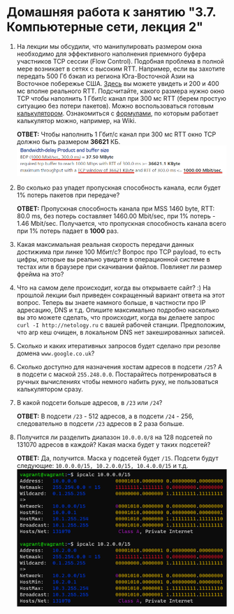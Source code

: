 # Домашняя работа к занятию "3.7. Компьютерные сети, лекция 2"

1. На лекции мы обсудили, что манипулировать размером окна необходимо для эффективного наполнения приемного буфера участников TCP сессии (Flow Control). Подобная проблема в полной мере возникает в сетях с высоким RTT. Например, если вы захотите передать 500 Гб бэкап из региона Юга-Восточной Азии на Восточное побережье США. [Здесь](https://www.cloudping.co/grid) вы можете увидеть и 200 и 400 мс вполне реального RTT. Подсчитайте, какого размера нужно окно TCP чтобы наполнить 1 Гбит/с канал при 300 мс RTT (берем простую ситуацию без потери пакетов). Можно воспользоваться готовым [калькулятором](https://www.switch.ch/network/tools/tcp_throughput/). Ознакомиться с [формулами](https://en.wikipedia.org/wiki/TCP_tuning), по которым работает калькулятор можно, например, на Wiki.  

    __ОТВЕТ:__  Чтобы наполнить 1 Гбит/с канал при 300 мс RTT окно TCP должно быть размером __36621__ КБ.  
    [![2021-05-05_13-43-44_TCP_Throughput_Calculator.png](https://github.com/tabwizard/devops-netology/raw/main/img/2021-05-05_13-43-44_TCP_Throughput_Calculator.png)](https://github.com/tabwizard/devops-netology/blob/main/img/2021-05-05_13-43-44_TCP_Throughput_Calculator.png)  

1. Во сколько раз упадет пропускная способность канала, если будет 1% потерь пакетов при передаче?  

    __ОТВЕТ:__  Пропускная способность канала при MSS 1460 byte, RTT: 80.0 ms, без потерь составляет 1460.00 Mbit/sec, при 1% потерь - 1.46 Mbit/sec. Получается, что пропускная способность канала всего при 1% потерь падает в __1000__ раз.  

1. Какая  максимальная реальная скорость передачи данных достижима при линке 100 Мбит/с? Вопрос про TCP payload, то есть цифры, которые вы реально увидите в операционной системе в тестах или в браузере при скачивании файлов. Повлияет ли размер фрейма на это?

1. Что на самом деле происходит, когда вы открываете сайт? :)
На прошлой лекции был приведен сокращенный вариант ответа на этот вопрос. Теперь вы знаете намного больше, в частности про IP адресацию, DNS и т.д.
Опишите максимально подробно насколько вы это можете сделать, что происходит, когда вы делаете запрос `curl -I http://netology.ru` с вашей рабочей станции. Предположим, что arp кеш очищен, в локальном DNS нет закешированных записей.

1. Сколько и каких итеративных запросов будет сделано при резолве домена `www.google.co.uk`?

1. Сколько доступно для назначения хостам адресов в подсети `/25`? А в подсети с маской `255.248.0.0`. Постарайтесь потренироваться в ручных вычислениях чтобы немного набить руку, не пользоваться калькулятором сразу.

1. В какой подсети больше адресов, в `/23` или `/24`?  

    __ОТВЕТ:__  В подсети `/23` - 512 адресов, а в подсети `/24` - 256, следовательно в подсети `/23` адресов в 2 раза больше.  

1. Получится ли разделить диапазон `10.0.0.0/8` на 128 подсетей по 131070 адресов в каждой? Какая маска будет у таких подсетей?  

    __ОТВЕТ:__  Да, получится. Маска у подсетей будет `/15`. Подсети будут следующие: `10.0.0.0/15, 10.2.0.0/15, 10.4.0.0/15` и т.д.  
    [![2021-05-05_14-11-24_ipcalc.png](https://github.com/tabwizard/devops-netology/raw/main/img/2021-05-05_14-11-24_ipcalc.png)](https://github.com/tabwizard/devops-netology/blob/main/img/2021-05-05_14-11-24_ipcalc.png)  
